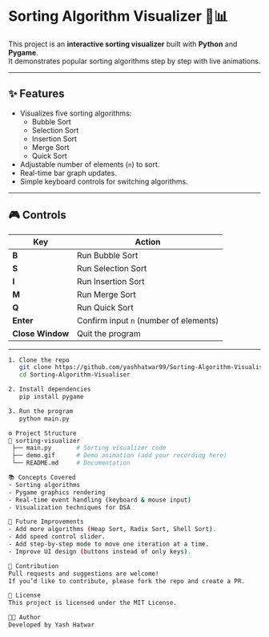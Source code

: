 # Sorting Algorithm Visualizer 🎨📊

This project is an **interactive sorting visualizer** built with **Python** and **Pygame**.  
It demonstrates popular sorting algorithms step by step with live animations.  

---

## ✨ Features

- Visualizes five sorting algorithms:
  - Bubble Sort
  - Selection Sort
  - Insertion Sort
  - Merge Sort
  - Quick Sort
- Adjustable number of elements (`n`) to sort.
- Real-time bar graph updates.
- Simple keyboard controls for switching algorithms.

---

## 🎮 Controls

| Key     | Action                              |
|---------|-------------------------------------|
| **B**   | Run Bubble Sort                     |
| **S**   | Run Selection Sort                  |
| **I**   | Run Insertion Sort                  |
| **M**   | Run Merge Sort                      |
| **Q**   | Run Quick Sort                      |
| **Enter** | Confirm input `n` (number of elements) |
| **Close Window** | Quit the program           |

---
```bash
1. Clone the repo
   git clone https://github.com/yashhatwar99/Sorting-Algorithm-Visualiser.git
   cd Sorting-Algorithm-Visualiser

2. Install dependencies
   pip install pygame

3. Run the program
   python main.py

⚙️ Project Structure
📂 sorting-visualizer
 ├── main.py       # Sorting visualizer code
 ├── demo.gif      # Demo animation (add your recording here)
 └── README.md     # Documentation

📚 Concepts Covered
- Sorting algorithms
- Pygame graphics rendering
- Real-time event handling (keyboard & mouse input)
- Visualization techniques for DSA

📝 Future Improvements
- Add more algorithms (Heap Sort, Radix Sort, Shell Sort).
- Add speed control slider.
- Add step-by-step mode to move one iteration at a time.
- Improve UI design (buttons instead of only keys).

🤝 Contribution
Pull requests and suggestions are welcome!
If you’d like to contribute, please fork the repo and create a PR.

📜 License
This project is licensed under the MIT License.

👨‍💻 Author
Developed by Yash Hatwar

